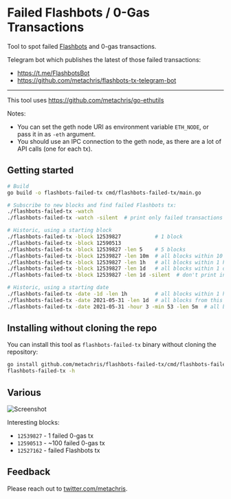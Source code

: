 # Failed Flashbots / 0-Gas Transactions

Tool to spot failed [Flashbots](https://github.com/flashbots/pm) and 0-gas transactions.

Telegram bot which publishes the latest of those failed transactions:

* https://t.me/FlashbotsBot
* https://github.com/metachris/flashbots-tx-telegram-bot

---

This tool uses https://github.com/metachris/go-ethutils

Notes:

* You can set the geth node URI as environment variable `ETH_NODE`, or pass it in as `-eth` argument.
* You should use an IPC connection to the geth node, as there are a lot of API calls (one for each tx).

## Getting started

```bash
# Build
go build -o flashbots-failed-tx cmd/flashbots-failed-tx/main.go

# Subscribe to new blocks and find failed Flashbots tx:
./flashbots-failed-tx -watch
./flashbots-failed-tx -watch -silent  # print only failed transactions

# Historic, using a starting block
./flashbots-failed-tx -block 12539827           # 1 block
./flashbots-failed-tx -block 12590513
./flashbots-failed-tx -block 12539827 -len 5    # 5 blocks
./flashbots-failed-tx -block 12539827 -len 10m  # all blocks within 10 minutes of given block
./flashbots-failed-tx -block 12539827 -len 1h   # all blocks within 1 hour of given block
./flashbots-failed-tx -block 12539827 -len 1d   # all blocks within 1 day of given block
./flashbots-failed-tx -block 12539827 -len 1d -silent  # don't print information for every block

# Historic, using a starting date
./flashbots-failed-tx -date -1d -len 1h         # all blocks within 1 hour of yesterday 00:00:00 (UTC)
./flashbots-failed-tx -date 2021-05-31 -len 1d  # all blocks from this day (00:00:00 -> 23:59:59 UTC)
./flashbots-failed-tx -date 2021-05-31 -hour 3 -min 53 -len 5m  # all blocks within 1 hour of given date and time (UTC)
```

## Installing without cloning the repo

You can install this tool as `flashbots-failed-tx` binary without cloning the repository:

```bash
go install github.com/metachris/flashbots-failed-tx/cmd/flashbots-failed-tx@master
flashbots-failed-tx -h
```

## Various

![Screenshot](https://user-images.githubusercontent.com/116939/120549797-532fa500-c3f4-11eb-84fc-1e02d1db4cd6.png)

Interesting blocks:

* `12539827` - 1 failed 0-gas tx
* `12590513` - ~100 failed 0-gas tx
* `12527162` - failed Flashbots tx

## Feedback

Please reach out to [twitter.com/metachris](https://twitter.com/metachris).
